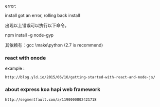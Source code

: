 error:

  install got an error, rolling back install

出现以上错误可以执行以下命令。

  npm install -g node-gyp

  其依赖有：gcc \make\python (2.7 is recommend)


### react with onode

  example :

    http://blog.yld.io/2015/06/10/getting-started-with-react-and-node-js/

### about express  koa  hapi web framework

    http://segmentfault.com/a/1190000002421718
